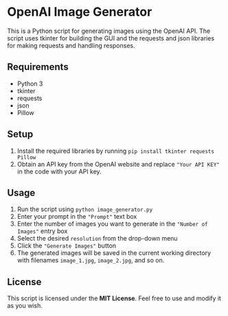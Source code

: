 # OpenAI Image Generator

This is a Python script for generating images using the OpenAI API. The script uses tkinter for building the GUI and the requests and json libraries for making requests and handling responses.

## Requirements

- Python 3
- tkinter
- requests
- json
- Pillow

## Setup

1. Install the required libraries by running `pip install tkinter requests Pillow`
2. Obtain an API key from the OpenAI website and replace `"Your API KEY"` in the code with your API key.

## Usage

1. Run the script using `python image_generator.py`
2. Enter your prompt in the `"Prompt"` text box
3. Enter the number of images you want to generate in the `"Number of Images"` entry box
4. Select the desired `resolution` from the drop-down menu
5. Click the `"Generate Images"` button
6. The generated images will be saved in the current working directory with filenames `image_1.jpg`, `image_2.jpg`, and so on.

## License

This script is licensed under the **MIT License**. Feel free to use and modify it as you wish.
